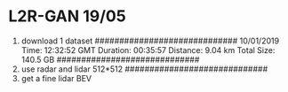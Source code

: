 # L2R-GAN 19/05
1. download 1 dataset 
#############################
10/01/2019
Time: 12:32:52 GMT
Duration: 00:35:57
Distance: 9.04 km
Total Size: 140.5 GB
#############################
2. use radar and lidar 512*512
#############################
3. get a fine lidar BEV

